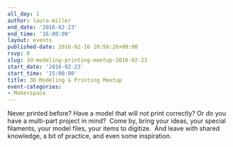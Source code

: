 ```yaml
---
all_day: 1
author: laura-miller
end_date: '2016-02-23'
end_time: '16:00:00'
layout: events
published-date: 2016-02-16 20:56:26+00:00
rsvp: 0
slug: 3d-modeling-printing-meetup-2016-02-23
start_date: '2016-02-23'
start_time: '15:00:00'
title: 3D Modeling & Printing Meetup
event-categories:
- Makerspace
---
```


Never printed before? Have a model that will not print correctly? Or do you have a multi-part project in mind?  Come by, bring your ideas, your special filaments, your model files, your items to digitize.  And leave with shared knowledge, a bit of practice, and even some inspiration.
